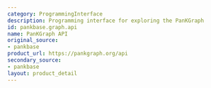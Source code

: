 ```yaml
---
category: ProgrammingInterface
description: Programming interface for exploring the PanKGraph
id: pankbase.graph.api
name: PanKGraph API
original_source:
- pankbase
product_url: https://pankgraph.org/api
secondary_source:
- pankbase
layout: product_detail
---
```

